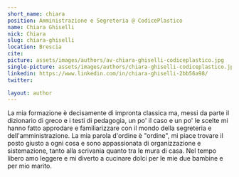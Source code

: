 ```yaml
---
short_name: chiara
position: Amministrazione e Segreteria @ CodicePlastico
name: Chiara Ghiselli
nick: Chiara
slug: chiara-ghiselli
location: Brescia
cite: 
picture: assets/images/authors/av-chiara-ghiselli-codiceplastico.jpg
single-picture: assets/images/authors/chiara-ghiselli-codiceplastico.jpg
linkedin: https://www.linkedin.com/in/chiara-ghiselli-2bb56a98/
twitter: 

layout: author
---
```

<p>La mia formazione è decisamente di impronta classica ma, messi da parte il dizionario di greco e i testi di pedagogia, un po' il caso e un po' le scelte mi hanno fatto approdare e familiarizzare con il mondo della segreteria e dell'amministrazione. La mia parola d'ordine è "ordine", mi piace trovare il posto giusto a ogni cosa e sono appassionata di organizzazione e sistemazione, tanto alla scrivania quanto tra le mura di casa. Nel tempo libero amo leggere e mi diverto a cucinare dolci per le mie due bambine e per mio marito.</p>